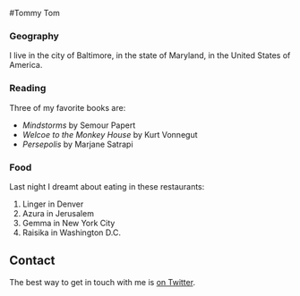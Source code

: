 #Tommy Tom

### Geography

I live in the city of Baltimore, in the state of Maryland, in the United States of America.

### Reading

Three of my favorite books are:

- *Mindstorms* by Semour Papert
- *Welcoe to the Monkey House* by Kurt Vonnegut
- *Persepolis* by Marjane Satrapi

### Food

Last night I dreamt about eating in these restaurants:

1. Linger in Denver
2. Azura in Jerusalem
3. Gemma in New York City
4. Raisika in Washington D.C.

## Contact

The best way to get in touch with me is [on Twitter](https://twitter.com/seankross).
